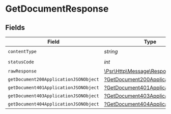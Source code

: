 # GetDocumentResponse


## Fields

| Field                                                                                                        | Type                                                                                                         | Required                                                                                                     | Description                                                                                                  |
| ------------------------------------------------------------------------------------------------------------ | ------------------------------------------------------------------------------------------------------------ | ------------------------------------------------------------------------------------------------------------ | ------------------------------------------------------------------------------------------------------------ |
| `contentType`                                                                                                | *string*                                                                                                     | :heavy_check_mark:                                                                                           | N/A                                                                                                          |
| `statusCode`                                                                                                 | *int*                                                                                                        | :heavy_check_mark:                                                                                           | N/A                                                                                                          |
| `rawResponse`                                                                                                | [\Psr\Http\Message\ResponseInterface](https://www.php-fig.org/psr/psr-7/#33-psrhttpmessageresponseinterface) | :heavy_minus_sign:                                                                                           | N/A                                                                                                          |
| `getDocument200ApplicationJSONObject`                                                                        | [?GetDocument200ApplicationJSON](../../models/operations/GetDocument200ApplicationJSON.md)                   | :heavy_minus_sign:                                                                                           | OK                                                                                                           |
| `getDocument401ApplicationJSONObject`                                                                        | [?GetDocument401ApplicationJSON](../../models/operations/GetDocument401ApplicationJSON.md)                   | :heavy_minus_sign:                                                                                           | Unauthenticated                                                                                              |
| `getDocument403ApplicationJSONObject`                                                                        | [?GetDocument403ApplicationJSON](../../models/operations/GetDocument403ApplicationJSON.md)                   | :heavy_minus_sign:                                                                                           | Forbidden                                                                                                    |
| `getDocument404ApplicationJSONObject`                                                                        | [?GetDocument404ApplicationJSON](../../models/operations/GetDocument404ApplicationJSON.md)                   | :heavy_minus_sign:                                                                                           | Not Found                                                                                                    |